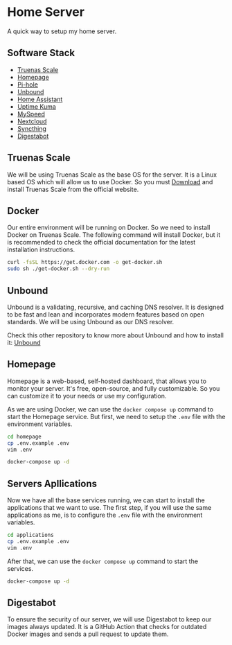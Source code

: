 # Home Server

A quick way to setup my home server.

## Software Stack

- [Truenas Scale](https://www.truenas.com/truenas-scale/)
- [Homepage](https://gethomepage.dev/latest/)
- [Pi-hole](https://pi-hole.net/)
- [Unbound](https://nlnetlabs.nl/projects/unbound/about/)
- [Home Assistant](https://www.home-assistant.io/)
- [Uptime Kuma](https://uptime.kuma.pet/)
- [MySpeed](https://myspeed.gnmyt.dev/)
- [Nextcloud](https://nextcloud.com/)
- [Syncthing](https://syncthing.net/)
- [Digestabot](https://github.com/chainguard-dev/digestabot)

## Truenas Scale

We will be using Truenas Scale as the base OS for the server. It is a Linux based OS which will allow us to use Docker. So you must [Download](https://www.truenas.com/download-truenas-scale/) and install Truenas Scale from the official website.

## Docker

Our entire environment will be running on Docker. So we need to install Docker on Truenas Scale. The following command will install Docker, but it is recommended to check the official documentation for the latest installation instructions.

```bash
curl -fsSL https://get.docker.com -o get-docker.sh
sudo sh ./get-docker.sh --dry-run
```

## Unbound

Unbound is a validating, recursive, and caching DNS resolver. It is designed to be fast and lean and incorporates modern features based on open standards. We will be using Unbound as our DNS resolver.

Check this other repository to know more about Unbound and how to install it: [Unbound](https://github.com/Rapha-Borges/Unbound-Servidor-DNS-Recursivo)

## Homepage

Homepage is a web-based, self-hosted dashboard, that allows you to monitor your server. It's free, open-source, and fully customizable. So you can customize it to your needs or use my configuration.

As we are using Docker, we can use the `docker compose up` command to start the Homepage service. But first, we need to setup the `.env` file with the environment variables.

```bash
cd homepage
cp .env.example .env
vim .env
```

```bash
docker-compose up -d
```

## Servers Apllications

Now we have all the base services running, we can start to install the applications that we want to use. The first step, if you will use the same applications as me, is to configure the `.env` file with the environment variables.

```bash
cd applications
cp .env.example .env
vim .env
```

After that, we can use the `docker compose up` command to start the services.

```bash
docker-compose up -d
```

## Digestabot

To ensure the security of our server, we will use Digestabot to keep our images always updated. It is a GitHub Action that checks for outdated Docker images and sends a pull request to update them.